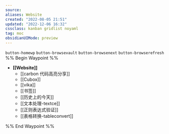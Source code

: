 ```yaml
---
source:
aliases: Website
created: "2022-08-05 21:51"
updated: "2022-12-06 16:32"
cssclass: kanban gridlist noyaml
tag: moc
obsidianUIMode: preview
---
```

`button-homewp` `button-browsevault` `button-browsenext` `button-browserefresh` 
%% Begin Waypoint %%
- **[[Website]]**
	- [[carbon 代码高亮分享]]
	- [[Cubox]]
	- [[vika]]
	- [[书签]]
	- [[历史上的今天]]
	- [[文本处理-textce]]
	- [[正则表达式验证]]
	- [[表格转换-tableconvert]]

%% End Waypoint %%